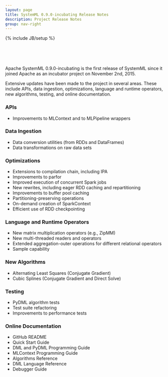 ```yaml
---
layout: page
title: SystemML 0.9.0-incubating Release Notes
description: Project Release Notes
group: nav-right
---
```

{% include JB/setup %}

<br/><br/><br/>

Apache SystemML 0.9.0-incubating is the first release of SystemML since it joined Apache as an incubator project on November 2nd, 2015.

Extensive updates have been made to the project in several areas. These include APIs, data ingestion, optimizations, language and runtime operators, new algorithms, testing, and online documentation.

### APIs
- Improvements to MLContext and to MLPipeline wrappers

### Data Ingestion
- Data conversion utilities (from RDDs and DataFrames)
- Data transformations on raw data sets

### Optimizations
- Extensions to compilation chain, including IPA
- Improvements to parfor
- Improved execution of concurrent Spark jobs
- New rewrites, including eager RDD caching and repartitioning
- Improvements to buffer pool caching
- Partitioning-preserving operations
- On-demand creation of SparkContext
- Efficient use of RDD checkpointing

### Language and Runtime Operators
- New matrix multiplication operators (e.g., ZipMM)
- New multi-threaded readers and operators
- Extended aggregation-outer operations for different relational operators
- Sample capability

### New Algorithms
- Alternating Least Squares (Conjugate Gradient)
- Cubic Splines (Conjugate Gradient and Direct Solve)

### Testing
- PyDML algorithm tests
- Test suite refactoring
- Improvements to performance tests

### Online Documentation
- GitHub README
- Quick Start Guide
- DML and PyDML Programming Guide
- MLContext Programming Guide
- Algorithms Reference
- DML Language Reference
- Debugger Guide
